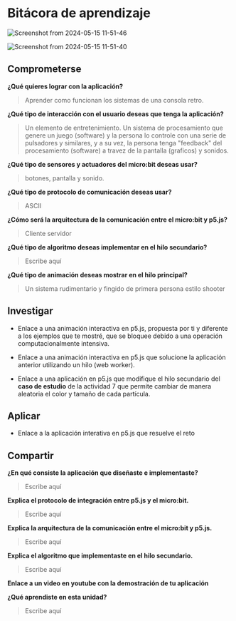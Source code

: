 # Bitácora de aprendizaje


![Screenshot from 2024-05-15 11-51-46](https://github.com/jfUPB/bitacorassfi12024-10-LemurWater/assets/38868316/fa116b58-2375-42b3-a59e-df82029e4e38)

![Screenshot from 2024-05-15 11-51-40](https://github.com/jfUPB/bitacorassfi12024-10-LemurWater/assets/38868316/f20ffcae-8da1-49b9-9edc-0b9073407bf4)


## Comprometerse

**¿Qué quieres lograr con la aplicación?**

> Aprender como funcionan los sistemas de una consola retro.
> 

**¿Qué tipo de interacción con el usuario deseas que tenga la aplicación?**

> Un elemento de entretenimiento. Un sistema de procesamiento que genere un juego (software) y la persona lo controle con una serie de pulsadores y similares, y a su vez, la persona tenga "feedback" del procesamiento (software) a travez de la pantalla (graficos) y sonidos. 
> 

**¿Qué tipo de sensores y actuadores del micro:bit deseas usar?**

> botones, pantalla y sonido.
> 

**¿Qué tipo de protocolo de comunicación deseas usar?**

> ASCII
> 


**¿Cómo será la arquitectura de la comunicación entre el micro:bit y p5.js?**

> Cliente servidor
> 


**¿Qué tipo de algoritmo deseas implementar en el hilo secundario?**

> Escribe aquí
> 

**¿Qué tipo de animación deseas mostrar en el hilo principal?**

> Un sistema rudimentario y fingido de primera persona estilo shooter
> 

## Investigar 

* Enlace a una animación interactiva en p5.js, propuesta por ti y diferente a los ejemplos que te mostré, que se bloquee debido a una operación computacionalmente intensiva.

* Enlace a una animación interactiva en p5.js que solucione la aplicación anterior utilizando un hilo (web worker).

* Enlace a una aplicación en p5.js que modifique el hilo secundario del **caso de estudio** de la actividad 7 que permite cambiar de manera aleatoria el color y tamaño de cada partícula.

## Aplicar

* Enlace a la aplicación interativa en p5.js que resuelve el reto

## Compartir

**¿En qué consiste la aplicación que diseñaste e implementaste?**

> Escribe aquí
> 

**Explica el protocolo de integración entre p5.js y el micro:bit.**

> Escribe aquí
> 

**Explica la arquitectura de la comunicación entre el micro:bit y p5.js.**

> Escribe aquí
> 

**Explica el algoritmo que implementaste en el hilo secundario.**

> Escribe aquí
> 


**Enlace a un video en youtube con la demostración de tu aplicación**


**¿Qué aprendiste en esta unidad?**

> Escribe aquí
> 


